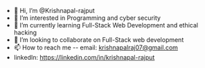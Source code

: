 - 👋 Hi, I’m @Krishnapal-rajput
- 👀 I’m interested in Programming and cyber security 
- 🌱 I’m currently learning Full-Stack Web Development and ethical hacking
- 💞️ I’m looking to collaborate on Full-Stack web development
- 📫 How to reach me -- email: krishnapalraj07@gmail.com 
- linkedIn: https://linkedin.com/in/krishnapal-rajput

<!---
Krishnapal-rajput/Krishnapal-rajput is a ✨ special ✨ repository because its `README.md` (this file) appears on your GitHub profile.
You can click the Preview link to take a look at your changes.
--->
